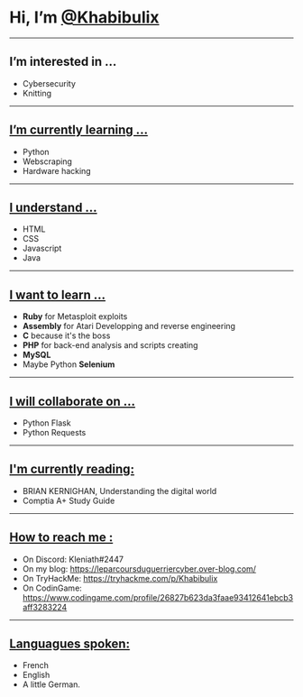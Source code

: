 <h1> Hi, I’m <u>@Khabibulix</u> </h1>

<hr>

<h2>I’m interested in ...</h2>

- Cybersecurity
- Knitting

<hr>





<h2><u>I’m currently learning ... </u></h2>

- Python
- Webscraping
- Hardware hacking

<hr>


<h2><u>I understand ...</u></h2>

- HTML
- CSS
- Javascript
- Java


<hr>


<h2><u>I want to learn ...</u></h2>

- <b>Ruby</b> for Metasploit exploits
- <b>Assembly</b> for Atari Developping and reverse engineering
- <b>C</b> because it's the boss
- <b>PHP</b> for back-end analysis and scripts creating
- <b>MySQL</b>
- Maybe Python <b>Selenium</b>

<hr>




<h2><u> I will collaborate on ...</u></h2>

- Python Flask
- Python Requests


<hr>


<h2><u> I'm currently reading:</u></h2>

- BRIAN KERNIGHAN, Understanding the digital world
- Comptia A+ Study Guide


<hr>


<h2><u>How to reach me :</u></h2>

- On Discord: Kleniath#2447
- On my blog: https://leparcoursduguerriercyber.over-blog.com/
- On TryHackMe: https://tryhackme.com/p/Khabibulix
- On CodinGame: https://www.codingame.com/profile/26827b623da3faae93412641ebcb3aff3283224


<hr>


<h2><u> Languagues spoken: </u></h2>

- French
- English
- A little German.

<!---
Khabibulix/Khabibulix is a ✨ special ✨ repository because its `README.md` (this file) appears on your GitHub profile.
You can click the Preview link to take a look at your changes.
--->
